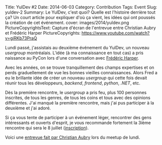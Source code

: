 Title:  YulDev #2
Date: 2014-06-03
Category: Contribution
Tags: Event
Slug: yuldev-2
Summary: Le YulDev, c'est quoi? Quelle  est l'histoire derrière tout ça? Un court article pour expliquer d'où ça vient, les idées qui ont poussés la création de cet événement.
cover: images/2014/yuldev.png
PictureCopyrightsText: Capture d'écran de l'entrevue entre Christian Aubry et Frédéric Harper
PictureCopyrights: https://www.youtube.com/watch?v=giRKb73PraQ

Lundi passé, j'assistais au deuxième événement du YulDev, un nouveau _usergroup_ montréalais. L'idée (à ma connaissance en tout cas) a pris naissance au PyCon lors d'une conversation avec [Frédéric Harper](http://outofcomfortzone.net/). 

Avec les années, on se trouve tranquillement des champs expertises et on perds graduellement de vue les bonnes vieilles connaissances. Alors Fred a eu le brillante idée de créer un nouveau _usergroup_ qui cette fois devait réunir tous les développeurs, _backend_, _frontend_, _python_, _.NET_, etc.

Dès la première rencontre, le _usergroup_ a pris feu, plus 100 personnes inscrites, de tous les genres, de tous les coins et tous avec des opinions différentes. J'ai manqué la première rencontre, mais j'ai pus participer à la deuxième et j'ai adoré. 

Si ça vous tente de participer à un événement léger, rencontrer des gens intéressants et ouverts d'esprit, je vous recommande fortement la 3ième rencontre qui sera le 8 juillet ([inscription](http://www.meetup.com/YulDev/events/186501772/)).

Voici une [entrevue fait par Christian Aubry](https://www.youtube.com/watch?v=giRKb73PraQ) lors du meetup de lundi.
